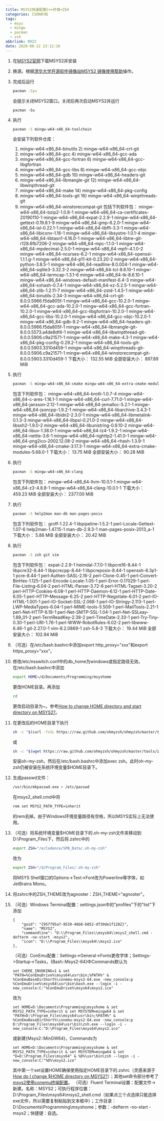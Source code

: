 ```yaml
---
title: MSYS2快速配置C++环境+ZSH
categories: CSDN补档
tags:
  - msys
  - mingw
  - pacman
  - zsh
abbrlink: 9923
date: 2020-08-22 23:12:16
---
```


1. 在[MSYS2官网](https://www.msys2.org/)下载MSYS2并安装

2. 换源。根据[清华大学开源软件镜像站MSYS2 镜像使用帮助](https://mirror.tuna.tsinghua.edu.cn/help/msys2/)操作。

3. 完成后运行

   ```bash
   pacman -Syu
   ```

    

   会提示关闭MSYS2窗口。关闭后再次启动MSYS2并运行

   ```
   pacman -Su
   ```

4. 执行

   ```bash
   pacman -S mingw-w64-x86_64-toolchain
   ```

   会安装下列软件仓库：
     1) mingw-w64-x86_64-binutils  2) mingw-w64-x86_64-crt-git
     3) mingw-w64-x86_64-gcc  4) mingw-w64-x86_64-gcc-ada
     5) mingw-w64-x86_64-gcc-fortran  6) mingw-w64-x86_64-gcc-libgfortran
     7) mingw-w64-x86_64-gcc-libs  8) mingw-w64-x86_64-gcc-objc
     9) mingw-w64-x86_64-gdb  10) mingw-w64-x86_64-headers-git
     11) mingw-w64-x86_64-libmangle-git  12) mingw-w64-x86_64-libwinpthread-git
     13) mingw-w64-x86_64-make  14) mingw-w64-x86_64-pkg-config
     15) mingw-w64-x86_64-tools-git  16) mingw-w64-x86_64-winpthreads-git
     17) mingw-w64-x86_64-winstorecompat-git
   包括下列软件包：
         mingw-w64-x86_64-bzip2-1.0.8-1
         mingw-w64-x86_64-ca-certificates-20190110-1
         mingw-w64-x86_64-expat-2.2.9-1  mingw-w64-x86_64-gettext-0.19.8.1-9
         mingw-w64-x86_64-gmp-6.2.0-1  mingw-w64-x86_64-isl-0.22.1-1
         mingw-w64-x86_64-libffi-3.3-1  mingw-w64-x86_64-libiconv-1.16-1
         mingw-w64-x86_64-libsystre-1.0.1-4
         mingw-w64-x86_64-libtasn1-4.16.0-1
         mingw-w64-x86_64-libtre-git-r128.6fb7206-2
         mingw-w64-x86_64-mpc-1.1.0-1  mingw-w64-x86_64-mpdecimal-2.5.0-1
         mingw-w64-x86_64-mpfr-4.1.0-2  mingw-w64-x86_64-ncurses-6.2-1
         mingw-w64-x86_64-openssl-1.1.1.g-1
         mingw-w64-x86_64-p11-kit-0.23.20-2  mingw-w64-x86_64-python-3.8.5-1
         mingw-w64-x86_64-readline-8.0.004-1
         mingw-w64-x86_64-sqlite3-3.32.3-2  mingw-w64-x86_64-tcl-8.6.10-1
         mingw-w64-x86_64-termcap-1.3.1-6  mingw-w64-x86_64-tk-8.6.10-1
         mingw-w64-x86_64-windows-default-manifest-6.4-3
         mingw-w64-x86_64-xxhash-0.7.4-1  mingw-w64-x86_64-xz-5.2.5-1
         mingw-w64-x86_64-zlib-1.2.11-7  mingw-w64-x86_64-zstd-1.4.5-1
         mingw-w64-x86_64-binutils-2.34-3
         mingw-w64-x86_64-crt-git-8.0.0.5966.f5da805f-1
         mingw-w64-x86_64-gcc-10.2.0-1  mingw-w64-x86_64-gcc-ada-10.2.0-1
         mingw-w64-x86_64-gcc-fortran-10.2.0-1
         mingw-w64-x86_64-gcc-libgfortran-10.2.0-1
         mingw-w64-x86_64-gcc-libs-10.2.0-1
         mingw-w64-x86_64-gcc-objc-10.2.0-1  mingw-w64-x86_64-gdb-9.2-1
         mingw-w64-x86_64-headers-git-8.0.0.5966.f5da805f-1
         mingw-w64-x86_64-libmangle-git-8.0.0.5573.a4de8df4-1
         mingw-w64-x86_64-libwinpthread-git-8.0.0.5906.c9a21571-1
         mingw-w64-x86_64-make-4.3-1  mingw-w64-x86_64-pkg-config-0.29.2-1
         mingw-w64-x86_64-tools-git-8.0.0.5903.3310d459-1
         mingw-w64-x86_64-winpthreads-git-8.0.0.5906.c9a21571-1
         mingw-w64-x86_64-winstorecompat-git-8.0.0.5903.3310d459-1
   下载大小：    132.55 MiB
   全部安装大小：  897.89 MiB

5. 执行

   ```bash
   pacman -S mingw-w64-x86_64-cmake mingw-w64-x86_64-extra-cmake-modules
   ```

   包含下列软件包：
         mingw-w64-x86_64-brotli-1.0.7-4  mingw-w64-x86_64-c-ares-1.16.1-1
         mingw-w64-x86_64-curl-7.71.0-1  mingw-w64-x86_64-jansson-2.12-1
         mingw-w64-x86_64-jemalloc-5.2.1-1  mingw-w64-x86_64-jsoncpp-1.9.2-1
         mingw-w64-x86_64-libarchive-3.4.3-1
         mingw-w64-x86_64-libidn2-2.3.0-1
         mingw-w64-x86_64-libmetalink-0.1.3-3
         mingw-w64-x86_64-libpsl-0.21.0-2  mingw-w64-x86_64-libssh2-1.9.0-2
         mingw-w64-x86_64-libunistring-0.9.10-2
         mingw-w64-x86_64-libuv-1.38.0-1  mingw-w64-x86_64-lz4-1.9.2-1
         mingw-w64-x86_64-nettle-3.6-1  mingw-w64-x86_64-nghttp2-1.41.0-1
         mingw-w64-x86_64-png2ico-2002.12.08-2
         mingw-w64-x86_64-rhash-1.3.9-1  mingw-w64-x86_64-cmake-3.17.3-1
         mingw-w64-x86_64-extra-cmake-modules-5.68.0-1
   下载大小：    13.75 MiB
   全部安装大小：  90.28 MiB

6. 执行

   ```bash
   pacman -S mingw-w64-x86_64-clang
   ```

   包含下列软件包：
         mingw-w64-x86_64-llvm-10.0.1-1  mingw-w64-x86_64-z3-4.8.8-1
         mingw-w64-x86_64-clang-10.0.1-1
   下载大小：    459.23 MiB
   全部安装大小：  2377.00 MiB

7. 执行

   ```bash
   pacman -S help2man man-db man-pages-posix
   ```

   包含下列软件包：
         groff-1.22.4-1  libpipeline-1.5.2-1  perl-Locale-Gettext-1.07-6
         help2man-1.47.15-1  man-db-2.9.3-1  man-pages-posix-2013_a-1
   下载大小：    5.88 MiB
   全部安装大小：  20.42 MiB

8. 执行

   ```bash
   pacman -S zsh git vim
   ```

   包含下列软件包：
         expat-2.2.9-1  heimdal-7.7.0-1  libpcre16-8.44-1  libpcre32-8.44-1
         libpcrecpp-8.44-1  libpcreposix-8.44-1  openssh-8.3p1-1
         pcre-8.44-1  perl-Authen-SASL-2.16-2  perl-Clone-0.45-1
         perl-Convert-BinHex-1.125-1  perl-Encode-Locale-1.05-1
         perl-Error-0.17029-1  perl-File-Listing-6.04-2
         perl-HTML-Parser-3.72-6  perl-HTML-Tagset-3.20-2
         perl-HTTP-Cookies-6.08-1  perl-HTTP-Daemon-6.12-1
         perl-HTTP-Date-6.05-1  perl-HTTP-Message-6.25-2
         perl-HTTP-Negotiate-6.01-2  perl-IO-HTML-1.001-1
         perl-IO-Socket-SSL-2.068-1  perl-IO-Stringy-2.113-1
         perl-LWP-MediaTypes-6.04-1  perl-MIME-tools-5.509-1
         perl-MailTools-2.21-1  perl-Net-HTTP-6.19-1
         perl-Net-SMTP-SSL-1.04-1  perl-Net-SSLeay-1.89_01-2
         perl-TermReadKey-2.38-2  perl-TimeDate-2.33-1  perl-Try-Tiny-0.30-1
         perl-URI-1.76-1  perl-WWW-RobotRules-6.02-2  perl-libwww-6.46-1
         git-2.27.0-1  vim-8.2.0869-1  zsh-5.8-3
   下载大小：    19.44 MiB
   全部安装大小：  102.94 MiB

9. （可选）在/etc/bash.bashrc中添加export http_proxy="xxx"和export https_proxy="xxx"。

10. 修改/etc/nsswitch.conf中的db_home为windows或指定路径无效。在/etc/bash.bashrc中添加

    ```bash
    export HOME=/d/Documents/Programming/msyshome
    ```

    更改HOME目录。再添加

    ```bash
    cd
    ```

    更改启动目录为~。参考[How to change HOME directory and start directory on MSYS2?](https://stackoverflow.com/questions/33942924/how-to-change-home-directory-and-start-directory-on-msys2)。

11. 在更改后的HOME目录下执行

    ```bash
    sh -c "$(curl -fsSL https://raw.github.com/ohmyzsh/ohmyzsh/master/tools/install.sh)"
    ```

    或

    ```bash
    sh -c "$(wget https://raw.github.com/ohmyzsh/ohmyzsh/master/tools/install.sh -O -)"
    ```

    安装oh-my-zsh，然后在/etc/bash.bashrc中添加exec zsh。此时oh-my-zsh仍被安装在系统环境变量$HOME目录下。

12. 生成passwd文件：

    ```bash
    /usr/bin/mkpasswd.exe > /etc/passwd
    ```

    在msys2_shell.cmd中将

    ```bash
    rem set MSYS2_PATH_TYPE=inherit
    ```

    的rem去掉。由于Windows环境变量路径有空格，所以MSYS实际上无法使用。

13. （可选）将系统环境变量$HOME目录下的.oh-my-zsh文件夹移动到D:\Program_Files下，然后将.zshrc中的

    ```bash
    export ZSH="/e/Cadence/SPB_Data/.oh-my-zsh"
    ```

    改为

    ```bash
    export ZSH="/d/Program_Files/.oh-my-zsh"
    ```

    将MSYS Shell窗口的Options->Text->Font改为Powerline等字体，如JetBrains Mono。

14. 将zshrc中的ZSH_THEME改为agnoster：ZSH_THEME="agnoster"。

15. （可选）Windows Terminal配置：settings.json中的"profiles"下的"list"下添加

    ```
    {
        "guid": "{957f95a7-9539-46b8-b052-df39de1f1282}",
        "name": "MSYS2",
        "commandline": "D:\\Program_Files\\msys64\\msys2_shell.cmd -defterm -no-start -msys2",
        "icon": "D:\\Program_Files\\msys64\\msys2.ico"
    },
    ```

    （可选）ConEmu配置：Settings->General->Fonts更改字体；Settings->Startup->Tasks，{Bash::Msys2-64}中Commands默认为

    ```
    set CHERE_INVOKING=1 & set "PATH=%ConEmuDrive%\msys64\usr\bin;%PATH%" & %ConEmuBaseDirShort%\conemu-msys2-64.exe -new_console:p %ConEmuDrive%\msys64\usr\bin\bash.exe --login -i -new_console:C:"%ConEmuDrive%\msys64\msys2.ico"
    ```

    改为

    ```
    set HOME=D:\Documents\Programming\msyshome & set MSYS2_PATH_TYPE=inherit & set MSYSTEM=mingw64 & set "PATH=D:\Program_Files\msys64\usr\bin;%PATH%" & %ConEmuBaseDirShort%\conemu-msys2-64.exe -new_console:p D:\Program_Files\msys64\usr\bin\zsh.exe --login -i -new_console:C:"D:\Program_Files\msys64\msys2.ico"
    ```

    或新建{Msys2::MinGW64}，Commands为

    ```
    set HOME=D:\Documents\Programming\msyshome & set MSYS2_PATH_TYPE=inherit & set MSYSTEM=mingw64 & set "D=D:\Program_Files\msys64" & %D%\usr\bin\zsh --login -i -new_console:C:"%D%\msys2.ico"
    ```

    其中第一个set设置HOME确保使用指定HOME目录下的.zshrc（灵感来源于[How do I change $HOME directory on MSYS2?](https://www.quora.com/How-do-I-change-HOME-directory-on-MSYS2)）；其他set命令部分参考了[msys2使用conemu终端配置](https://blog.csdn.net/hustlei/article/details/86688160)。
    （可选）Fluent Terminal设置：配置文件->新建。名称：MSYS2；可执行程序位置：D:\Program_Files\msys64\msys2_shell.cmd（如果点三个点选择只能选择exe文件，所以需要复制粘贴到文本框中）；工作目录：D:\Documents\Programming\msyshome；参数：-defterm -no-start -msys2；快捷键：自选。